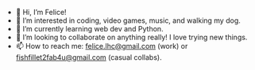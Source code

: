 - 👋 Hi, I’m Felice!
- 👀 I’m interested in coding, video games, music, and walking my dog. 
- 🌱 I’m currently learning web dev and Python.
- 💞️ I’m looking to collaborate on anything really! I love trying new things.
- 📫 How to reach me: felice.lhc@gmail.com (work) or fishfillet2fab4u@gmail.com (casual collabs). 

<!---
felicelhc/felicelhc is a ✨ special ✨ repository because its `README.md` (this file) appears on your GitHub profile.
You can click the Preview link to take a look at your changes.
--->
